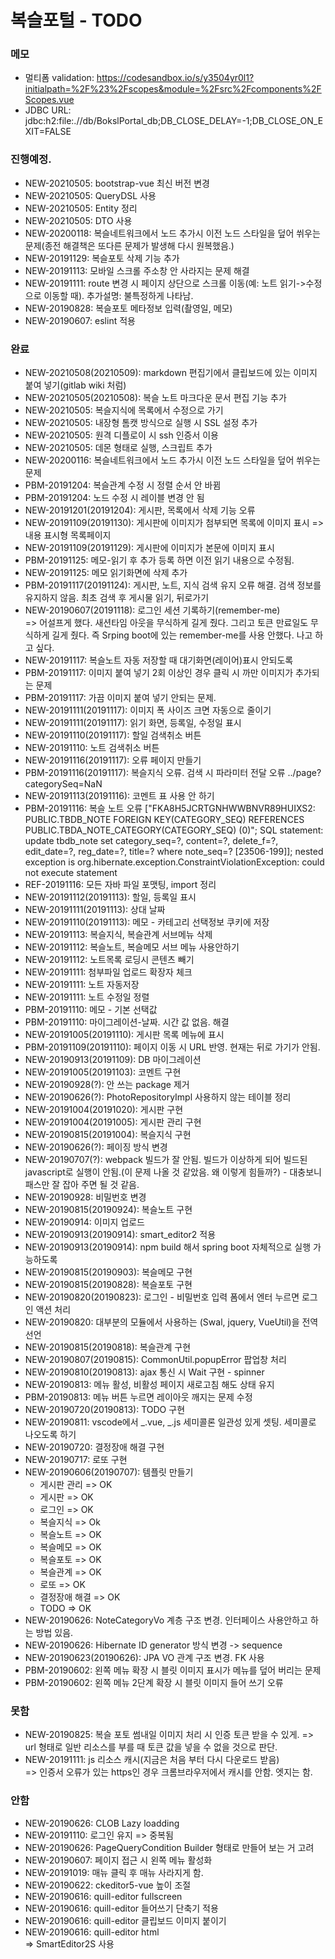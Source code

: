 # 복슬포털 - TODO

### 메모

- 멀티폼 validation: https://codesandbox.io/s/y3504yr0l1?initialpath=%2F%23%2Fscopes&module=%2Fsrc%2Fcomponents%2FScopes.vue
- JDBC URL: jdbc:h2:file:.//db/BokslPortal_db;DB_CLOSE_DELAY=-1;DB_CLOSE_ON_EXIT=FALSE

### 진행예정.
- NEW-20210505: bootstrap-vue 최신 버전 변경
- NEW-20210505: QueryDSL 사용
- NEW-20210505: Entity 정리
- NEW-20210505: DTO 사용
- NEW-20200118: 복슬네트워크에서 노드 추가시 이전 노드 스타일을 덮어 쒸우는 문제(종전 해결책은 또다른 문제가 발생해 다시 원복했음.)
- NEW-20191129: 복슬포토 삭제 기능 추가
- NEW-20191113: 모바일 스크롤 주소창 안 사라지는 문제 해결
- NEW-20191111: route 변경 시 페이지 상단으로 스크롤 이동(예: 노트 읽기->수정으로 이동할 때). 추가설명: 불특정하게 나타남.
- NEW-20190828: 복슬포토 메타정보 입력(촬영일, 메모)
- NEW-20190607: eslint 적용

### 완료
- NEW-20210508(20210509): markdown 편집기에서 클립보드에 있는 이미지 붙여 넣기(gitlab wiki 처럼)
- NEW-20210505(20210508): 복슬 노트 마크다운 문서 편집 기능 추가
- NEW-20210505: 복슬지식에 목록에서 수정으로 가기
- NEW-20210505: 내장형 톰캣 방식으로 실행 시 SSL 설정 추가
- NEW-20210505: 원격 디플로이 시 ssh 인증서 이용
- NEW-20210505: 데몬 형태로 실행, 스크립트 추가
- NEW-20200116: 복슬네트워크에서 노드 추가시 이전 노드 스타일을 덮어 쒸우는 문제
- PBM-20191204: 복슬관계 수정 시 정렬 순서 안 바뀜
- PBM-20191204: 노드 수정 시 레이블 변경 안 됨
- NEW-20191201(20191204): 게시판, 목록에서 삭제 기능 오류
- NEW-20191109(20191130): 게시판에 이미지가 첨부되면 목록에 이미지 표시 => 내용 표시형 목록페이지
- NEW-20191109(20191129): 게시판에 이미지가 본문에 이미지 표시
- PBM-20191125: 메모-읽기 후 추가 등록 하면 이전 읽기 내용으로 수정됨.
- NEW-20191125: 메모 읽기화면에 삭제 추가
- PBM-20191117(20191124): 게시판, 노트, 지식 검색 유지 오류 해결.  검색 정보를 유지하지 않음. 최초 검색 후 게시물 읽기, 뒤로가기
- NEW-20190607(20191118): 로그인 세션 기록하기(remember-me)<br/>
  => 어설프게 했다. 새션타임 아웃을 무식하게 길게 줬다. 그리고 토큰 만료일도 무식하게 길게 줬다. 즉 Srping boot에 있는 remember-me를 사용 안했다. 나고 하고 싶다.
- NEW-20191117: 복슬노트 자동 저장할 때 대기화면(레이어)표시 안되도록
- PBM-20191117: 이미지 붙여 넣기 2회 이상인 경우 클릭 시 까만 이미지가 추가되는 문제
- PBM-20191117: 가끔 이미지 붙여 넣기 안되는 문제.
- NEW-20191111(20191117): 이미지 폭 사이즈 크면 자동으로 줄이기
- NEW-20191111(20191117): 읽기 화면, 등록일, 수정일 표시
- NEW-20191110(20191117): 할일 검색취소 버튼
- NEW-20191110: 노트 검색취소 버튼
- NEW-20191116(20191117): 오류 페이지 만들기
- PBM-20191116(20191117): 복슬지식 오류. 검색 시 파라미터 전달 오류 ../page?categorySeq=NaN
- NEW-20191113(20191116): 코멘트 표 사용 안 하기
- PBM-20191116: 복슬 노트 오류 ["FKA8H5JCRTGNHWWBNVR89HUIXS2: PUBLIC.TBDB_NOTE FOREIGN KEY(CATEGORY_SEQ) REFERENCES PUBLIC.TBDA_NOTE_CATEGORY(CATEGORY_SEQ) (0)"; SQL statement: update tbdb_note set category_seq=?, content=?, delete_f=?, edit_date=?, reg_date=?, title=? where note_seq=? [23506-199]]; nested exception is org.hibernate.exception.ConstraintViolationException: could not execute statement
- REF-20191116: 모든 자바 파일 포맷팅, import 정리
- NEW-20191112(20191113): 할일, 등록일 표시
- NEW-20191111(20191113): 상대 날짜
- NEW-20191110(20191113): 메모 - 카테고리 선택정보 쿠키에 저장
- NEW-20191113: 복슬지식, 복슬관계 서브메뉴 삭제
- NEW-20191112: 복슬노트, 복슬메모 서브 메뉴 사용안하기
- NEW-20191112: 노트목록 로딩시 콘텐츠 빼기
- NEW-20191111: 첨부파일 업로드 확장자 체크
- NEW-20191111: 노트 자동저장
- NEW-20191111: 노트 수정일 정렬
- PBM-20191110: 메모 - 기본 선택값
- PBM-20191110: 마이그레이션-날짜. 시간 값 없음. 해결
- NEW-20191005(20191110): 게시판 목록 메뉴에 표시
- PBM-20191109(20191110): 페이지 이동 시 URL 반영. 현재는 뒤로 가기가 안됨.
- NEW-20190913(20191109): DB 마이그레이션
- NEW-20191005(20191103): 코멘트 구현
- NEW-20190928(?): 안 쓰는 package 제거
- NEW-20190626(?): PhotoRepositoryImpl 사용하지 않는 테이블 정리
- NEW-20191004(20191020): 게시판 구현
- NEW-20191004(20191005): 게시판 관리 구현
- NEW-20190815(20191004): 복슬지식 구현
- NEW-20190626(?): 페이징 방식 변경
- NEW-20190707(?): webpack 빌드가 잘 안됨. 빌드가 이상하게 되어 빌드된 javascript로 실행이 안됨.(이 문제 나올 것 같았음. 왜 이렇게 힘들까?) - 대충보니 패스만 잘 잡아 주면 될 것 같음.
- NEW-20190928: 비밀번호 변경
- NEW-20190815(20190924): 복슬노트 구현
- NEW-20190914: 이미지 업로드
- NEW-20190913(20190914): smart_editor2 적용
- NEW-20190913(20190914): npm build 해서 spring boot 자체적으로 실행 가능하도록
- NEW-20190815(20190903): 복슬메모 구현
- NEW-20190815(20190828): 복슬포토 구현
- NEW-20190820(20190823): 로그인 - 비밀번호 입력 폼에서 엔터 누르면 로그인 액션 처리
- NEW-20190820: 대부분의 모듈에서 사용하는 (Swal, jquery, VueUtil)을 전역 선언
- NEW-20190815(20190818): 복슬관계 구현
- NEW-20190807(20190815): CommonUtil.popupError 팝업창 처리
- NEW-20190810(20190813): ajax 통신 시 Wait 구현 - spinner
- NEW-20190813: 메뉴 활성, 비활성 페이지 새로고침 해도 상태 유지
- PBM-20190813: 메뉴 버튼 누르면 레이아웃 깨지는 문제 수정
- NEW-20190720(20190813): TODO 구현
- NEW-20190811: vscode에서 _.vue, _.js 세미콜론 일관성 있게 셋팅. 세미콜로 나오도록 하기
- NEW-20190720: 결정장애 해결 구현
- NEW-20190717: 로또 구현
- NEW-20190606(20190707): 템플릿 만들기
  - 게시판 관리 => OK
  - 게시판 => OK
  - 로그인 => OK
  - 복슬지식 => Ok
  - 복슬노트 => OK
  - 복슬메모 => OK
  - 복슬포토 => OK
  - 복슬관계 => OK
  - 로또 => OK
  - 결정장애 해결 => OK
  - TODO => OK
- NEW-20190626: NoteCategoryVo 계층 구조 변경. 인터페이스 사용안하고 하는 방법 있음.
- NEW-20190626: Hibernate ID generator 방식 변경 -> sequence
- NEW-20190623(20190626): JPA VO 관계 구조 변경. FK 사용
- PBM-20190602: 왼쪽 메뉴 확장 시 블릿 이미지 표시가 메뉴를 덮어 버리는 문제
- PBM-20190602: 왼쪽 메뉴 2단계 확장 시 블릿 이미지 들어 쓰기 오류

### 못함
- NEW-20190825: 복슬 포토 썸내일 이미지 처리 시 인증 토큰 받을 수 있게.
  => url 형태로 일반 리소스를 부를 때 토큰 값을 넣을 수 없을 것으로 판단.
- NEW-20191111: js 리소스 캐시(지금은 처음 부터 다시 다운로드 받음)<br/>
  => 인증서 오류가 있는 https인 경우 크롬브라우저에서 캐시를 안함. 엣지는 함.

### 안함
- NEW-20190626: CLOB Lazy loadding
- NEW-20191110: 로그인 유지 => 중복됨
- NEW-20190626: PageQueryCondition Builder 형태로 만들어 보는 거 고려
- NEW-20190607: 페이지 접근 시 왼쪽 메뉴 활성화
- NEW-20191019: 매뉴 클릭 후 매뉴 사라지게 함.
- NEW-20190622: ckeditor5-vue 높이 조절
- NEW-20190616: quill-editor fullscreen
- NEW-20190616: quill-editor 들어쓰기 단축기 적용
- NEW-20190616: quill-editor 클립보드 이미지 붙이기
- NEW-20190616: quill-editor html<br>
  => SmartEditor2S 사용
